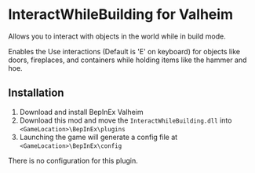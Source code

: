 # InteractWhileBuilding for Valheim

Allows you to interact with objects in the world while in build mode.

Enables the Use interactions (Default is 'E' on keyboard) for objects like doors, fireplaces, and containers while holding items like the hammer and hoe.

## Installation

1. Download and install BepInEx Valheim
2. Download this mod and move the `InteractWhileBuilding.dll` into `<GameLocation>\BepInEx\plugins`
3. Launching the game will generate a config file at `<GameLocation>\BepInEx\config`

There is no configuration for this plugin.